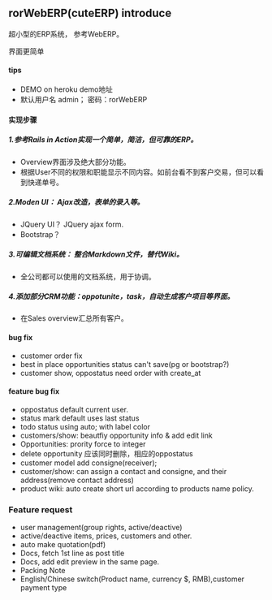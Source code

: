 ## rorWebERP(cuteERP) introduce

超小型的ERP系统， 参考WebERP。

界面更简单

#### tips
- DEMO on heroku demo地址
- 默认用户名 admin； 密码：rorWebERP

#### 实现步骤
##### 1.参考Rails in Action实现一个简单，简洁，但可靠的ERP。
 - Overview界面涉及绝大部分功能。
 - 根据User不同的权限和职能显示不同内容。如前台看不到客户交易，但可以看到快递单号。

##### 2.Moden UI： Ajax改造，表单的录入等。
 - JQuery UI？ JQuery ajax form.
 - Bootstrap？

##### 3.可编辑文档系统： 整合Markdown文件，替代Wiki。
 - 全公司都可以使用的文档系统，用于协调。

##### 4.添加部分CRM功能：oppotunite，task，自动生成客户项目等界面。
 - 在Sales overview汇总所有客户。


#### bug fix
- customer order fix
- best in place opportunities status can't save(pg or bootstrap?)
- customer show, oppostatus need order with create_at

#### feature bug fix
- oppostatus default current user.
- status mark default uses last status
- todo status using auto; with label color
- customers/show: beautfiy opportunity info & add edit link
- Opportunities: prority force to integer
- delete opportunity 应该同时删除，相应的oppostatus
- customer model add consigne(receiver);
- customer/show: can assign a contact and consigne, and their address(remove contact address)
- product wiki: auto create short url according to products name policy.

### Feature request
- user management(group rights, active/deactive)
- active/deactive items, prices, customers and other.
- auto make quotation(pdf)
- Docs, fetch 1st line as post title
- Docs, add edit preview in the same page.
- Packing Note
- English/Chinese switch(Product name, currency $, RMB),customer payment type
